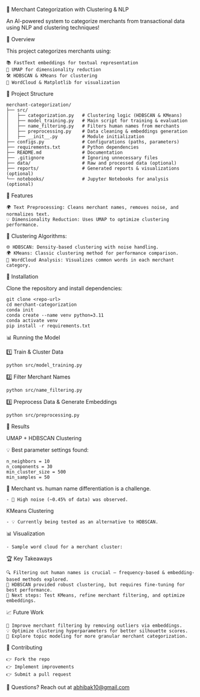 🌟 Merchant Categorization with Clustering & NLP

An AI-powered system to categorize merchants from transactional data using NLP and clustering techniques!

🚀 Overview

This project categorizes merchants using:

    📚 FastText embeddings for textual representation
    🔄 UMAP for dimensionality reduction
    🛠️ HDBSCAN & KMeans for clustering
    🌈 WordCloud & Matplotlib for visualization

📂 Project Structure

```
merchant-categorization/
├── src/
│   ├── categorization.py   # Clustering logic (HDBSCAN & KMeans)
│   ├── model_training.py   # Main script for training & evaluation
│   ├── name_filtering.py   # Filters human names from merchants
│   ├── preprocessing.py    # Data cleaning & embeddings generation
│   ├── __init__.py         # Module initialization
├── configs.py              # Configurations (paths, parameters)
├── requirements.txt        # Python dependencies
├── README.md               # Documentation
├── .gitignore              # Ignoring unnecessary files
├── data/                   # Raw and processed data (optional)
├── reports/                # Generated reports & visualizations (optional)
└── notebooks/              # Jupyter Notebooks for analysis (optional)
```

📌 Features

    🌍 Text Preprocessing: Cleans merchant names, removes noise, and normalizes text.
    💡 Dimensionality Reduction: Uses UMAP to optimize clustering performance.

🌱 Clustering Algorithms:

    🌐 HDBSCAN: Density-based clustering with noise handling.
    🌍 KMeans: Classic clustering method for performance comparison.
    🎨 WordCloud Analysis: Visualizes common words in each merchant category.

🔧 Installation

Clone the repository and install dependencies:
```
git clone <repo-url>
cd merchant-categorization
conda init
conda create --name venv python=3.11
conda activate venv
pip install -r requirements.txt
```
📊 Running the Model

1️⃣ Train & Cluster Data
```
python src/model_training.py
```
2️⃣ Filter Merchant Names
```
python src/name_filtering.py
```
3️⃣ Preprocess Data & Generate Embeddings
```
python src/preprocessing.py
```
🔬 Results

UMAP + HDBSCAN Clustering

💡 Best parameter settings found:
```
n_neighbors = 10
n_components = 30
min_cluster_size = 500
min_samples = 50
```

👤 Merchant vs. human name differentiation is a challenge.

    - 🔎 High noise (~0.45% of data) was observed.

KMeans Clustering

    - 💡 Currently being tested as an alternative to HDBSCAN.

📊 Visualization

    - Sample word cloud for a merchant cluster:


🏆 Key Takeaways

    🔍 Filtering out human names is crucial – frequency-based & embedding-based methods explored.
    🚀 HDBSCAN provided robust clustering, but requires fine-tuning for best performance.
    🔄 Next steps: Test KMeans, refine merchant filtering, and optimize embeddings.

📈 Future Work

    🌟 Improve merchant filtering by removing outliers via embeddings.
    💡 Optimize clustering hyperparameters for better silhouette scores.
    🔬 Explore topic modeling for more granular merchant categorization.

🤝 Contributing

    👉 Fork the repo
    👉 Implement improvements
    👉 Submit a pull request

📧 Questions? Reach out at abhibak10@gmail.com